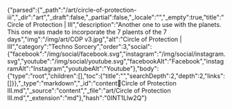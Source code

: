 {"parsed":{"_path":"/art/circle-of-protection-iii","_dir":"art","_draft":false,"_partial":false,"_locale":"","_empty":true,"title":"Circle of Protection | III","description":"Another one to use with the planets. This one was made to incorporate the 7 plaents of the 7 days","img":"/img/art/COP v3.jpg","alt":"Circle of Protection | III","category":"Techno Sorcery","order":3,"social":{"facebook":"/img/social/facebook.svg","instagram":"/img/social/instagram.svg","youtube":"/img/social/youtube.svg","facebookAlt":"Facebook","instagramAlt":"Instagram","youtubeAlt":"Youtube"},"body":{"type":"root","children":[],"toc":{"title":"","searchDepth":2,"depth":2,"links":[]}},"_type":"markdown","_id":"content:art:Circle of Protection III.md","_source":"content","_file":"art/Circle of Protection III.md","_extension":"md"},"hash":"0INT1Llw2Q"}